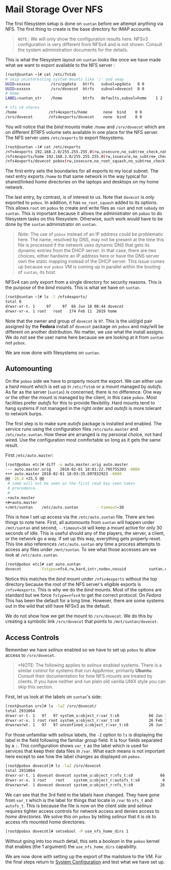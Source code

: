 # Mail Storage Over NFS
The first filesystem setup is done on `suntan` before we attempt anything via NFS.
The first thing to create is the base directory for IMAP accounts.

>`NOTE:` We will only show the configuration results here.
NFSv3 configuration is very different from NFSv4 and is not shown.
Consult the system administration documents for the details.

This is what the filesystem layout on `suntan` looks like
once we have made what we want to export available to the NFS server
:
```bash
[root@suntan ~]# cat /etc/fstab
# skip uninteresting system mounts like '/' and swap
UUID=xxxxxx         /srv/pgdata   btrfs   subvol=pgdata   0 0
UUID=xxxxxx         /srv/dovecot  btrfs   subvol=dovecot  0 0
# Home
LABEL=suntan_str    /home         btrfs   defaults,subvol=home    1 2

# nfs v4 shares
/home              /nfs4exports/home       none  bind    0 0
/srv/dovecot       /nfs4exports/dovecot    none  bind    0 0
```

You will notice that the *bind* mounts make `/home` and `/srv/dovecot` which are on different
BTRFS volume sets available in one place for the NFS server.
The NFS server uses `/etc/exports` to export filesystems.

```bash
[root@suntan ~]# cat /etc/exports
/nfs4exports 192.168.2.0/255.255.255.0(rw,insecure,no_subtree_check,nohide,fsid=0)
/nfs4exports/home 192.168.2.0/255.255.255.0(rw,insecure,no_subtree_check,nohide) 
/nfs4exports/dovecot pobox(rw,insecure,no_root_squash,no_subtree_check,nohide)
```

The first entry sets the boundaries for all exports to my local subnet.
The next entry exports `/home` to that same network in the way typical for
shared/linked home directories on the laptops and desktops on my home network.

The last entry, by contrast, is of interest to us. Note that `dovecot` is _only_ exported to `pobox`.
In addition, it has `no_root_squash` added to its options.
This allows `root` on `pobox` to create and write files as `root` and not `nobody` on `suntan`.
This is important because it allows the administrator on `pobox` to do filesystem
tasks on this filesystem. Otherwise, such work would have to be done by the
`suntan` administrator on `suntan`.

>*Note:* The use of `pobox` instead of an IP address could be problematic here.
The name, resolved by DNS, may not be present at the time this file is processed if
the network uses dynamic DNS that gets its dynamic entries from the DHCP server.
In that case, there are two choices, either hardwire an IP address here or have
the DNS server own the static mapping instead of the DHCP server.
This issue comes up because our `pobox` VM is coming up in parallel within the
booting of `suntan`, its host.

NFSv4 can only export from a single directory for security reasons.
This is the purpose of the *bind* mounts.
This is what we have on `suntan`.
```bash
[root@suntan ~]# ls -l /nfs4exports/
total 0
drwxr-xr-t. 1     97     97  66 Jun 18 08:44 dovecot
drwxr-xr-x. 1 root   root   174 Feb 11  2019 home
```
Note that the owner and group of `dovecot` is `97`.
This is the uid/gid pair assigned by the **Fedora** install of `dovecot` package on `pobox` and may/will be different on another distribution.
No matter, we use what the install assigns.
We do not see the user name here because we are looking at it from `suntan` not `pobox`.

We are now done with filesystems on `suntan`.

## Automounting
On the `pobox` side we have to properly mount the export.
We can either use a *hard* mount which is set up in `/etc/fstab` or a mount managed
by *autofs*. As far as the server (`suntan`) is concerned, there is no difference.
One way or the other the mount is managed by the client, in this case `pobox`.
Most facilities prefer *autofs* for this to provide flexibility.
Hard mounts tend to hang systems if not managed in the right order and *autofs* is more tolerant to network burps.

The first step is to make sure *autofs* package is installed and enabled.
The service runs using the configuration files `/etc/auto.master` and `/etc/auto.suntan`.
How these are arranged is my personal choice, not hard wired.
Use the configuration most comfortable so long as it gets the same result.

First `/etc/auto.master`:

```bash
[root@pobox etc]# diff -u auto.master.orig auto.master
--- auto.master.orig    2018-02-01 18:01:22.705755203 -0800
+++ auto.master 2018-02-01 18:03:35.897832923 -0800
@@ -25,4 +25,5 @@
 # same will not be seen as the first read key seen takes
 # precedence.
 #
-+auto.master
+#+auto.master
+/mnt/suntan    /etc/auto.suntan        --timeout=30
```

This is how I set up access via the `/etc/auto.suntan` file.
There are two things to note here. First, all automounts from `suntan` will happen
under `/mnt/suntan` and second, `--timeout=30` will keep a mount active for only
30 seconds of idle. This is useful should any of the players, the server, a client, or the network go a way. if set up this way, everything gets properly reset.
This line also references `/etc/auto.suntan` any time a process attempts to access
any files under `/mnt/suntan`. To see what those accesses are we look at
`/etc/auto.suntan`.

```bash
[root@pobox etc]# cat auto.suntan
dovecot        -fstype=nfs4,rw,hard,intr,nodev,nosuid          suntan.example.com:/dovecot
```
Notice this matches the *bind* mount under `/nfsv4exports` without the top directory
because the *root* of the NFS server's eligible exports is `/nfsv4exports`.
This is why we do the *bind* mounts.
Most of the options are standard but we force `fstype=nfsv4` to get the correct protocol.
On *Fedora* This has been the default for a long time.
However, there are some systems out in the wild that still have NFSv3 as the default.

We do not show how we get the mount to `/srv/dovecot`.
We do this by creating a symbolic link `/srv/dovecot` that points to `/mnt/suntan/dovecot`.

## Access Controls
Remember we have *selinux* enabled so we have to set up `pobox` to allow access to
`/srv/dovecot`.

>*NOTE: The following applies to *selinux* enabled systems. There is a similar
control for systems that run AppArmor, primarily **Ubuntu**. Consult their
documentation for how NFS mounts are treated by clients.
If you have neither and run plain old vanilla UNIX style you can skip this section.

First, let us look at the labels on `suntan`'s side:

```bash
[root@suntan srv]# ls -laZ /srv/dovecot/
total 2931064
drwxr-xr-t. 1   97   97 system_u:object_r:var_t:s0             66 Jun 18 08:44 .
drwxr-xr-x. 1 root root system_u:object_r:var_t:s0             26 Feb 11  2019 ..
drwxrwxrwt. 1   97   97 unconfined_u:object_r:var_t:s0         26 Jun 16 16:24 example.com
```

For those unfamiliar with *selinux* labels, the `-Z` option to `ls` is displaying
the label in the field following the familiar *group* field. It is four fields
separated by a `:`.
This configuration shows `var_t` as the label which is used for services that keep
their data files in `/var`.
What each means is not important here except to see how the label changes as displayed on `pobox`.

```bash
[root@pobox dovecot]# ls -laZ /srv/dovecot
total 2931064
drwxr-xr-t. 1 dovecot dovecot system_u:object_r:nfs_t:s0            66 Jun 18 08:44 .
drwxr-xr-x. 3 root    root    system_u:object_r:autofs_t:s0          0 Jun 11 19:01 ..
drwxrwxrwt. 1 dovecot dovecot system_u:object_r:nfs_t:s0            26 Jun 16 16:24 example.com

```

We can see that the 3rd field in the labels have changed.
They have gone from `var_t` which is the label for things that locate in `/var`
to `nfs_t` and `autofs_t`. This is because the file is now on the client side and
*selinux* requires tighter access controls for network access and denies
access to *home directories*. We solve this on `pobox` by telling *selinux* that
it is ok to access nfs mounted home directories.

```bash
[root@pobox dovecot]# setsebool -P use_nfs_home_dirs 1
```

Without going into too much detail, this sets a *boolean* in the `pobox` kernel that
enables (the 1 argument) the `use_nfs_home_dirs` capability.

We are now done with setting up the export of the mailstore to the VM. For the final
steps return to [System Configuration](system_configuration.md) and test what we
have set up.
